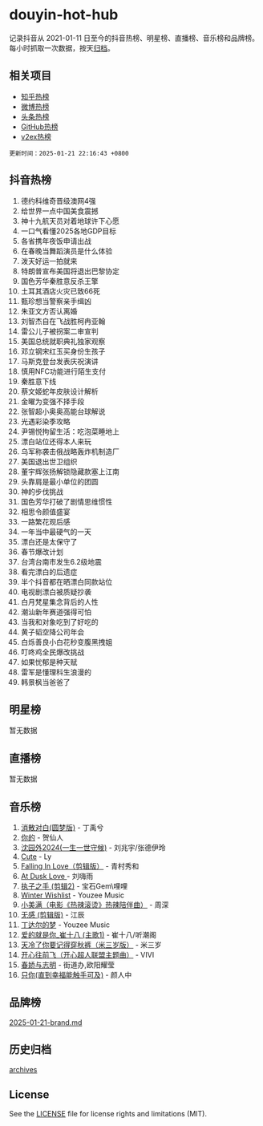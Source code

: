# douyin-hot-hub

记录抖音从 2021-01-11 日至今的抖音热榜、明星榜、直播榜、音乐榜和品牌榜。每小时抓取一次数据，按天[归档](archives)。

## 相关项目

- [知乎热榜](https://github.com/lonnyzhang423/zhihu-hot-hub)
- [微博热榜](https://github.com/lonnyzhang423/weibo-hot-hub)
- [头条热榜](https://github.com/lonnyzhang423/toutiao-hot-hub)
- [GitHub热榜](https://github.com/lonnyzhang423/github-hot-hub)
- [v2ex热榜](https://github.com/lonnyzhang423/v2ex-hot-hub)


`更新时间：2025-01-21 22:16:43 +0800`

## 抖音热榜

1. 德约科维奇晋级澳网4强
1. 给世界一点中国美食震撼
1. 神十九航天员对着地球许下心愿
1. 一口气看懂2025各地GDP目标
1. 各省携年夜饭申请出战
1. 在春晚当舞蹈演员是什么体验
1. 泼天好运一拍就来
1. 特朗普宣布美国将退出巴黎协定
1. 国色芳华秦胜意反杀王擎
1. 土耳其酒店火灾已致66死
1. 甄珍想当警察亲手缉凶
1. 朱亚文方否认离婚
1. 刘智杰自在飞战胜柯冉亚翰
1. 雷公儿子被拐案二审宣判
1. 美国总统就职典礼独家观察
1. 邓立钢宋红玉买身份生孩子
1. 马斯克登台发表庆祝演讲
1. 慎用NFC功能进行陌生支付
1. 秦胜意下线
1. 蔡文姬蛇年皮肤设计解析
1. 金曜为变强不择手段
1. 张智超小奥奥高能台球解说
1. 光遇彩染季攻略
1. 尹锡悦拘留生活：吃泡菜睡地上
1. 漂白站位还得本人来玩
1. 乌军称袭击俄战略轰炸机制造厂
1. 美国退出世卫组织
1. 董宇辉张扬解锁隐藏款塞上江南
1. 头靠肩是最小单位的团圆
1. 神的步伐挑战
1. 国色芳华打破了剧情思维惯性
1. 相思令颜值盛宴
1. 一路繁花观后感
1. 一年当中最硬气的一天
1. 漂白还是太保守了
1. 春节爆改计划
1. 台湾台南市发生6.2级地震
1. 看完漂白的后遗症
1. 半个抖音都在晒漂白同款站位
1. 电视剧漂白被质疑抄袭
1. 白月梵星集念背后的人性
1. 潮汕新年赛道强得可怕
1. 当我和对象吃到了好吃的
1. 黄子韬空降公司年会
1. 白烁善良小白花秒变腹黑拽姐
1. 叮咚鸡全民爆改挑战
1. 如果忧郁是种天赋
1. 雷军是懂理科生浪漫的
1. 韩景枫当爸爸了

## 明星榜

暂无数据

## 直播榜

暂无数据

## 音乐榜

1. [消散对白(圆梦版)](https://sf5-hl-cdn-tos.douyinstatic.com/obj/tos-cn-ve-2774/og4jB5I5IizzoZVAAAzWgBMAsMDWoArfwBOiFs) - 丁禹兮
1. [你的](https://sf5-hl-cdn-tos.douyinstatic.com/obj/tos-cn-ve-2774/oYuIeKf42jB7sEV6B2upMdpYAgfrQWj0FeRegh) - 贺仙人
1. [沈园外2024(一生一世守候)](https://sf6-cdn-tos.douyinstatic.com/obj/tos-cn-ve-2774/oAIYMHGCmKaYKFDd6FZBf9AfMfx1eErAAEJAFH) - 刘兆宇/张德伊玲
1. [Cute](https://sf6-cdn-tos.douyinstatic.com/obj/tos-cn-ve-2774/o4IbIzHWKAAB4wsS5qMBRiiAlEBGTpQRNfFvuo) - Ly
1. [Falling In Love（剪辑版）](https://sf6-cdn-tos.douyinstatic.com/obj/tos-cn-ve-2774/o8ajpA8zzgBPahbBIO8AcKGBLJezFCRd1wfP9f) - 青村秀和
1. [ At Dusk  Love ](https://sf6-cdn-tos.douyinstatic.com/obj/tos-cn-ve-2774/o8CrpCf5CaYgI4ZrtQgMQAFEfuGqNnRSDQAPBc) - 刘嗨雨
1. [执子之手 (剪辑2)](https://sf5-hl-cdn-tos.douyinstatic.com/obj/tos-cn-ve-2774/oUoZLQjCc31XzqsBnBQUNgeKtYPBcgbFDwtfcu) - 宝石Gem\哩哩
1. [Winter Wishlist](https://sf5-hl-cdn-tos.douyinstatic.com/obj/tos-cn-ve-2774/oIIgUOeamCFCVAzxN6MFRLIBlLGpUqQxeeHrLE) - Youzee Music
1. [小美满（电影《热辣滚烫》热辣陪伴曲）](https://sf5-hl-cdn-tos.douyinstatic.com/obj/tos-cn-ve-2774/o0GAn2lSgfZIDUgtevCGDQYnFg4CwnrBaxbTZL) - 周深
1. [无感 (剪辑版)](https://sf3-cdn-tos.douyinstatic.com/obj/tos-cn-ve-2774/o0eIsUzJBDlQaQFC5OFlgbMEZC1TFYBftOBn6p) - 江辰
1. [丁达尔的梦](https://sf5-hl-cdn-tos.douyinstatic.com/obj/tos-cn-ve-2774/oMU3WirUZBVQkAC9ccG5P2IQirziZM2RTInUY) - Youzee Music
1. [爱的就是你_崔十八 (主歌1)](https://sf5-hl-cdn-tos.douyinstatic.com/obj/tos-cn-ve-2774/oI5BO5DhFZ6UTcNCnZaOCBLtZ7WIMQGfgnXf5E) - 崔十八/听潮阁
1. [天冷了你要记得穿秋裤（米三岁版）](https://sf5-hl-cdn-tos.douyinstatic.com/obj/tos-cn-ve-2774/oQlIwVIDWiZ6BQilAorS7MA0AgCkQDvcZAdm1) - 米三岁
1. [开心往前飞（开心超人联盟主题曲）](https://sf3-cdn-tos.douyinstatic.com/obj/tos-cn-ve-2774/9d8fb7c82cf1421fb93a9fe925275e0a) - VIVI
1. [春娇与志明](https://sf5-hl-cdn-tos.douyinstatic.com/obj/tos-cn-ve-2774/e530d8fceb7044b39707d7f9ff54add1) - 街道办,欧阳耀莹
1. [只你(直到幸福能触手可及)](https://sf5-hl-cdn-tos.douyinstatic.com/obj/tos-cn-ve-2774/o0lBkRDzFTeaVSUz3ZZSCBVtZ5DIMQGfgmEAuE) - 颜人中

## 品牌榜

[2025-01-21-brand.md](archives/2025-01-21-brand.md)

## 历史归档

[archives](archives)

## License

See the [LICENSE](LICENSE) file for license rights and limitations (MIT).
